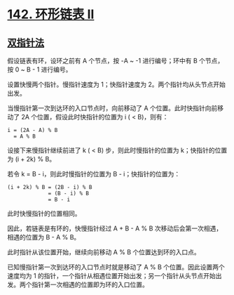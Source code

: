 # [142. 环形链表 II](https://leetcode-cn.com/problems/linked-list-cycle-ii)

## [双指针法](./solution_two-pointers.ts)

假设链表有环，设环之前有 A 个节点，按 -A ~ -1 进行编号；环中有 B 个节点，按 0 ~ B - 1 进行编号。

设置快慢两个指针。慢指针速度为 1；快指针速度为 2。两个指针均从头节点开始出发。

当慢指针第一次到达环的入口节点时，向前移动了 A 个位置。此时快指针向前移动了 2A 个位置，假设此时快指针的位置为 i ( < B)，则有：

```
i = (2A - A) % B
  = A % B
```

设接下来慢指针继续前进了 k ( < B) 步，则此时慢指针的位置为 k；快指针的位置为 (i + 2k) % B。

若令 k = B - i，则此时慢指针的位置为 B - i；快指针的位置为：

```
(i + 2k) % B = (2B - i) % B
             = (B - i) % B
             = B - i
```

此时快慢指针的位置相同。

因此，若链表是有环的，快慢指针经过 A + B - A % B 次移动后会第一次相遇，相遇的位置为 B - A % B。

此时指针从该位置开始，继续向前移动 A % B 个位置达到环的入口点。

已知慢指针第一次到达环的入口节点时就是移动了 A % B 个位置。因此设置两个速度均为 1 的指针，一个指针从相遇位置开始出发；另一个指针从头节点开始出发。两个指针第一次相遇的位置即为环的入口位置。
